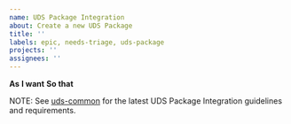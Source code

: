 ```yaml
---
name: UDS Package Integration
about: Create a new UDS Package
title: ''
labels: epic, needs-triage, uds-package
projects: ''
assignees: ''
---
```


**As** <!-- Persona -->
**I want** <!-- Some tool/resource/solution -->
**So that** <!-- I can achieve my outcome/objective -->

NOTE: See [uds-common](https://github.com/defenseunicorns/uds-common/tree/main) for the latest UDS Package Integration guidelines and requirements.

```[tasklist]

```
